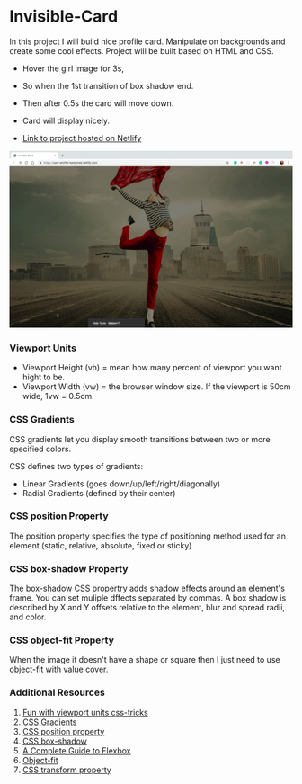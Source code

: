 # Invisible-Card
In this project I will build nice profile card. Manipulate on backgrounds and create some cool effects. Project will be built based on HTML and CSS.
* Hover the girl image for 3s, 
* So when the 1st transition of box shadow end. 
* Then after 0.5s the card will move down. 
* Card will display nicely. 

* [Link to project hosted on Netlify](https://card-profile-kanjamad.netlify.com/)

![website-gif](images/card.gif "website-gif")


### Viewport Units
* Viewport Height (vh) = mean how many percent of viewport you want hight to be.
* Viewport Width (vw)  = the browser window size. If the viewport is 50cm wide, 1vw = 0.5cm.

### CSS Gradients
CSS gradients let you display smooth transitions between two or more specified colors.

CSS defines two types of gradients:

* Linear Gradients (goes down/up/left/right/diagonally)
* Radial Gradients (defined by their center)


### CSS position Property
The position property specifies the type of positioning method used for an element (static, relative, absolute, fixed or sticky)

### CSS box-shadow Property
The box-shadow CSS propertry adds shadow effects around an element's frame. You can set muliple dffects separated by commas. A box shadow is described by X and Y offsets relative to the element, blur and spread radii, and color.

### CSS object-fit Property
When the image it doesn't have a shape or square then I just need to use object-fit with value cover.



### Additional Resources
1. <a href="https://css-tricks.com/fun-viewport-units/" target="_blank">Fun with viewport units css-tricks</a>
2. <a href="https://www.w3schools.com/css/css3_gradients.asp" target="_blank">CSS Gradients</a>
3. <a href="https://www.w3schools.com/cssref/pr_class_position.asp" target="_blank">CSS position property</a>
4. <a href="https://developer.mozilla.org/en-US/docs/Web/CSS/box-shadow" target="_blank">CSS box-shadow</a>
5. <a href="https://css-tricks.com/snippets/css/a-guide-to-flexbox/" target="_blank">A Complete Guide to Flexbox</a>
6. <a href="https://css-tricks.com/almanac/properties/o/object-fit/" target="_blank">Object-fit</a>
7. <a href="https://css-tricks.com/almanac/properties/t/transform/" target="_blank">CSS transform property</a>